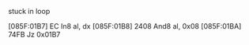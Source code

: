 stuck in loop

[085F:01B7] EC         In8      al, dx
[085F:01B8] 2408       And8     al, 0x08
[085F:01BA] 74FB       Jz       0x01B7

